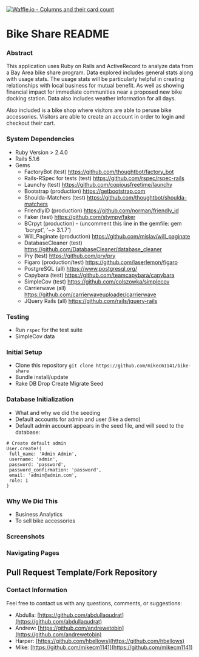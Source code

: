 [![Waffle.io - Columns and their card count](https://badge.waffle.io/mikecm1141/bike-share.svg?columns=all)](https://waffle.io/mikecm1141/bike-share)

# Bike Share README

### Abstract

This application uses Ruby on Rails and ActiveRecord to analyze data from a Bay Area bike share program. Data explored includes general stats along with usage stats. The usage stats will be particularly helpful in creating relationships with local business for mutual benefit. As well as showing financial impact for immediate communities near a proposed new bike docking station. Data also includes weather information for all days. 

Also included is a bike shop where visitors are able to peruse bike accessories. Visitors are able to create an account in order to login and checkout their cart.


### System Dependencies
 - Ruby Version > 2.4.0
 - Rails 5.1.6
 - Gems
   - FactoryBot (test)
   https://github.com/thoughtbot/factory_bot
   - Rails-RSpec for tests (test)
   https://github.com/rspec/rspec-rails
   - Launchy (test)
   https://github.com/copiousfreetime/launchy
   - Bootstrap (production)
   https://getbootstrap.com
   - Shoulda-Matchers (test)
   https://github.com/thoughtbot/shoulda-matchers
   - FriendlyID (production)
   https://github.com/norman/friendly_id
   - Faker (test)
   https://github.com/stympy/faker
   - BCrpyt (production) - (uncomment this line in the gemfile: gem 'bcrypt', '~> 3.1.7')
   - Will_Paginate (production)
   https://github.com/mislav/will_paginate
   - DatabaseCleaner (test)
   https://github.com/DatabaseCleaner/database_cleaner
   - Pry (test)
   https://github.com/pry/pry
   - Figaro (production/test)
   https://github.com/laserlemon/figaro
   - PostgreSQL (all)
   https://www.postgresql.org/
   - Capybara (test)
   https://github.com/teamcapybara/capybara
   - SimpleCov (test)
   https://github.com/colszowka/simplecov
   - Carrierwave (all)
   https://github.com/carrierwaveuploader/carrierwave
   - JQuery Rails (all)
   https://github.com/rails/jquery-rails

### Testing
 - Run `rspec` for the test suite
 - SimpleCov data

### Initial Setup
 - Clone this repository ``git clone https://github.com/mikecm1141/bike-share``
 - Bundle install/update
 - Rake DB Drop Create Migrate Seed

### Database Initialization
 - What and why we did the seeding
 - Default accounts for admin and user (like a demo) 
 - Default admin account appears in the seed file, and will seed to the database:
 ```
 # Create default admin
User.create!(
  full_name: 'Admin Admin',
  username: 'admin',
  password: 'password',
  password_confirmation: 'password',
  email: 'admin@admin.com',
  role: 1
)
```
 

### Why We Did This
 - Business Analytics
 - To sell bike accessories

### Screenshots

### Navigating Pages

## Pull Request Template/Fork Repository

### Contact Information

Feel free to contact us with any questions, comments, or suggestions:
* Abdulla: [https://github.com/abdullaqudrat](https://github.com/abdullaqudrat)
* Andrew: [https://github.com/andrewetobin](https://github.com/andrewetobin)
* Harper: [https://github.com/hbellows](https://github.com/hbellows)
* Mike: [https://github.com/mikecm1141](https://github.com/mikecm1141)

